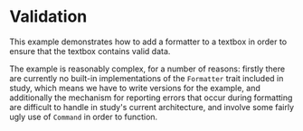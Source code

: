 # Validation

This example demonstrates how to add a formatter to a textbox in order to ensure
that the textbox contains valid data.

The example is reasonably complex, for a number of reasons: firstly there are
currently no built-in implementations of the `Formatter` trait included in
study, which means we have to write versions for the example, and additionally
the mechanism for reporting errors that occur during formatting are difficult to
handle in study's current architecture, and involve some fairly ugly use of
`Command` in order to function.

